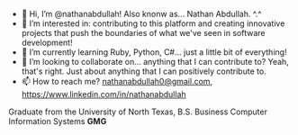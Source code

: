 - 👋 Hi, I’m @nathanabdullah! Also knonw as... Nathan Abdullah. ^.^
- 👀 I’m interested in: contributing to this platform and creating innovative projects that push the boundaries of what we've seen in software development!
- 🌱 I’m currently learning Ruby, Python, C#... just a little bit of everything!
- 💞️ I’m looking to collaborate on... anything that I can contribute to? Yeah, that's right. Just about anything that I can positively contribute to.
- 📫 How to reach me? nathanabdullah0@gmail.com, https://www.linkedin.com/in/nathanabdullah



Graduate from the University of North Texas, B.S. Business Computer Information Systems
**GMG**
